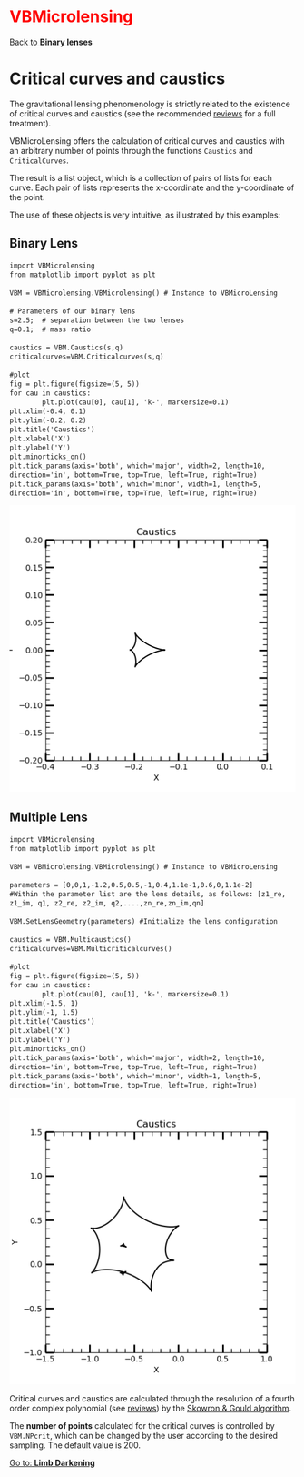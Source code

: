 # <span style="color:red">VBMicrolensing</span>

[Back to **Binary lenses**](BinaryLenses.md)

# Critical curves and caustics

The gravitational lensing phenomenology is strictly related to the existence of critical curves and caustics (see the recommended [reviews](reviews.md) for a full treatment).

VBMicroLensing offers the calculation of critical curves and caustics with an arbitrary number of points through the functions ```Caustics``` and ```CriticalCurves```.

The result is a list object, which is a collection of pairs of lists for each curve. Each pair of lists represents the x-coordinate and the y-coordinate of the point.

The use of these objects is very intuitive, as illustrated by this examples:

## Binary Lens

```
import VBMicrolensing
from matplotlib import pyplot as plt

VBM = VBMicrolensing.VBMicrolensing() # Instance to VBMicroLensing

# Parameters of our binary lens
s=2.5;  # separation between the two lenses
q=0.1;  # mass ratio

caustics = VBM.Caustics(s,q)
criticalcurves=VBM.Criticalcurves(s,q)

#plot
fig = plt.figure(figsize=(5, 5))
for cau in caustics:
        plt.plot(cau[0], cau[1], 'k-', markersize=0.1)
plt.xlim(-0.4, 0.1)
plt.ylim(-0.2, 0.2)
plt.title('Caustics')
plt.xlabel('X')
plt.ylabel('Y')
plt.minorticks_on()
plt.tick_params(axis='both', which='major', width=2, length=10, direction='in', bottom=True, top=True, left=True, right=True)
plt.tick_params(axis='both', which='minor', width=1, length=5, direction='in', bottom=True, top=True, left=True, right=True)

```
<img src="Caustics_binary.png" width = 600>


## Multiple Lens

```
import VBMicrolensing
from matplotlib import pyplot as plt

VBM = VBMicrolensing.VBMicrolensing() # Instance to VBMicroLensing

parameters = [0,0,1,-1.2,0.5,0.5,-1,0.4,1.1e-1,0.6,0,1.1e-2]
#Within the parameter list are the lens details, as follows: [z1_re, z1_im, q1, z2_re, z2_im, q2,....,zn_re,zn_im,qn]

VBM.SetLensGeometry(parameters) #Initialize the lens configuration

caustics = VBM.Multicaustics()
criticalcurves=VBM.Multicriticalcurves()

#plot
fig = plt.figure(figsize=(5, 5))
for cau in caustics:
        plt.plot(cau[0], cau[1], 'k-', markersize=0.1)
plt.xlim(-1.5, 1)
plt.ylim(-1, 1.5)
plt.title('Caustics')
plt.xlabel('X')
plt.ylabel('Y')
plt.minorticks_on()
plt.tick_params(axis='both', which='major', width=2, length=10, direction='in', bottom=True, top=True, left=True, right=True)
plt.tick_params(axis='both', which='minor', width=1, length=5, direction='in', bottom=True, top=True, left=True, right=True)
```
<img src="Caustics_multi.png" width = 600>


Critical curves and caustics are calculated through the resolution of a fourth order complex polynomial (see [reviews](reviews.md)) by the [Skowron & Gould algorithm](http://www.astrouw.edu.pl/~jskowron/cmplx_roots_sg/). 

The **number of points** calculated for the critical curves is controlled by ```VBM.NPcrit```, which can be changed by the user according to the desired sampling. The default value is 200.

[Go to: **Limb Darkening**](LimbDarkening.md)
